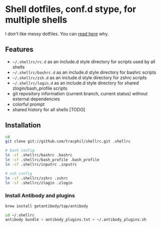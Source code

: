 # Shell dotfiles, conf.d stype, for multiple shells

I don't like messy dotfiles. You can [read here](https://chr4.org/blog/2014/09/10/conf-dot-d-like-directories-for-zsh-slash-bash-dotfiles) why.

## Features

* `~/.shellrc/rc.d` as an include.d style directory for scripts used by all shells
* `~/.shellrc/bashrc.d` as an include.d style directory for bashrc scripts
* `~/.shellrc/zsh.d` as an include.d style directory for zshrc scripts
* `~/.shellrc/login.d` as an include.d style directory for shared zlogin/bash\_profile scripts
* git repository information (current branch, current status) without external dependencies
* colorful prompt
* shared history for all shells [TODO]

## Installation

```bash
cd
git clone git://github.com/tracphil/shellrc.git .shellrc

# bash config
ln -sf .shellrc/bashrc .bashrc
ln -sf .shellrc/bash_profile .bash_profile
ln -sf .shellrc/inputrc .inputrc

# zsh config
ln -sf .shellrc/zshrc .zshrc
ln -sf .shellrc/zlogin .zlogin
```

### Install Antibody and plugins

```bash
brew install getantibody/tap/antibody
```

```bash
cd ~/.shellrc
antibody bundle < antibody_plugins.txt > ~/.antibody_plugins.sh
```
